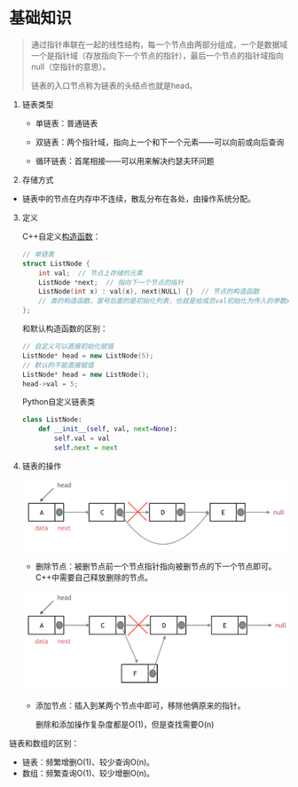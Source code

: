 # 基础知识

> 通过指针串联在一起的线性结构，每一个节点由两部分组成，一个是数据域一个是指针域（存放指向下一个节点的指针），最后一个节点的指针域指向null（空指针的意思）。
>
> 链表的入口节点称为链表的头结点也就是head。	

1. 链表类型

   - 单链表：普通链表

   - 双链表：两个指针域，指向上一个和下一个元素——可以向前或向后查询

   - 循环链表：首尾相接——可以用来解决约瑟夫环问题

2. 存储方式
   
- 链表中的节点在内存中不连续，散乱分布在各处，由操作系统分配。
   
3. 定义

   C++自定义[构造函数](https://www.cnblogs.com/downey-blog/p/10470782.html)：

   ```c++
   // 单链表
   struct ListNode {
       int val;  // 节点上存储的元素
       ListNode *next;  // 指向下一个节点的指针
       ListNode(int x) : val(x), next(NULL) {}  // 节点的构造函数
       // 类的构造函数，冒号后面的是初始化列表，也就是给成员val初始化为传入的参数x，next初始化为NULL。
   };
   ```

   和默认构造函数的区别：

   ```c++
   // 自定义可以直接初始化赋值
   ListNode* head = new ListNode(5);
   // 默认的不能直接赋值
   ListNode* head = new ListNode();
   head->val = 5;
   ```
   
   Python自定义链表类
   
   ```python
   class ListNode:
       def __init__(self, val, next=None):
           self.val = val
           self.next = next
   ```
   
   
   
4. 链表的操作

   ![链表-删除节点](02链表/20200806195114541.png)

   - 删除节点：被删节点前一个节点指针指向被删节点的下一个节点即可。C++中需要自己释放删除的节点。

   ![链表-添加节点](02链表/20200806195134331.png)

   - 添加节点：插入到某两个节点中即可，移除他俩原来的指针。

     删除和添加操作复杂度都是O(1)，但是查找需要O(n)

链表和数组的区别：

- 链表：频繁增删O(1)、较少查询O(n)。
- 数组：频繁查询O(1)、较少增删O(n)。

